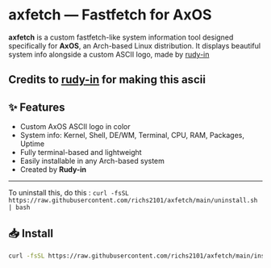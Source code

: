 # axfetch — Fastfetch for AxOS

**axfetch** is a custom fastfetch-like system information tool designed specifically for **AxOS**, an Arch-based Linux distribution. It displays beautiful system info alongside a custom ASCII logo, made by [rudy-in](https://github.com/rudy-in)

Credits to [rudy-in](https://github.com/rudy-in) for making this ascii
---

## ✨ Features

- Custom AxOS ASCII logo in color
- System info: Kernel, Shell, DE/WM, Terminal, CPU, RAM, Packages, Uptime
- Fully terminal-based and lightweight
- Easily installable in any Arch-based system
- Created by **Rudy-in**

---

To uninstall this, do this : `curl -fsSL https://raw.githubusercontent.com/richs2101/axfetch/main/uninstall.sh | bash`

## 📥 Install

```bash
curl -fsSL https://raw.githubusercontent.com/richs2101/axfetch/main/install.sh | bash
